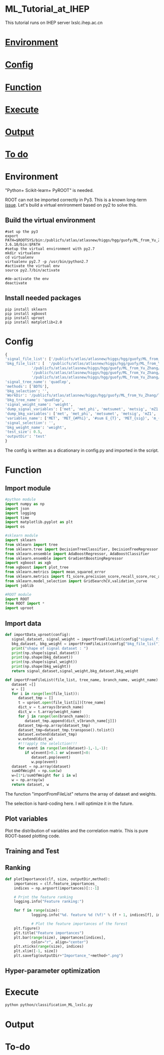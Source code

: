 # ML_Tutorial_at_IHEP
This tutorial runs on IHEP server lxslc.ihep.ac.cn

# [Environment](#Environment)
# [Config](#Config)
# [Function](#Function)
# [Execute](#Execute)
# [Output](#Output)
# [To do](#To-do)

# Environment
"Python+ Scikit-learn+ PyROOT" is needed.

ROOT can not be imported correctly in Py3. This is a known long-term [issue](https://root-forum.cern.ch/t/pyroot-import-error-pyinit-libpyroot/16263/8). Let's build a virtual enrironment based on py2 to solve this.

## Build the virtual environment
```shell
#set up the py3
export PATH=$ROOTSYS/bin:/publicfs/atlas/atlasnew/higgs/hgg/guofy/ML_from_Yu_Zhang/Python-3.6.10/bin:$PATH
#setup the virtual environment with py2.7
mkdir virtualenv
cd virtualenv
virtualenv py2.7 -p /usr/bin/python2.7
#activate the virtual env
source py2.7/bin/activate
```
```shell
#de-activate the env
deactivate

```

## Install needed packages
```shell
pip install sklearn
pip install xgboost
pip install uproot
pip install matplotlib<2.0
```

# Config
```python
{
'signal_file_list': ['/publicfs/atlas/atlasnew/higgs/hgg/guofy/ML_from_Yu_Zhang/Tutorial/WorkDir/data/samples/signal/hhto4l.root'], 
'bkg_file_list': [	'/publicfs/atlas/atlasnew/higgs/hgg/guofy/ML_from_Yu_Zhang/Tutorial/WorkDir/data/samples/background/VVV.root',
		 	'/publicfs/atlas/atlasnew/higgs/hgg/guofy/ML_from_Yu_Zhang/Tutorial/WorkDir/data/samples/background/qqZZ.root',
			'/publicfs/atlas/atlasnew/higgs/hgg/guofy/ML_from_Yu_Zhang/Tutorial/WorkDir/data/samples/background/ttZ.root',
			'/publicfs/atlas/atlasnew/higgs/hgg/guofy/ML_from_Yu_Zhang/Tutorial/WorkDir/data/samples/background/ttbar.root'], 
'signal_tree_name': 'quadlep', 
'methods': ['BDTG'], 
'bkg_selection': '', 
'WorkDir': '/publicfs/atlas/atlasnew/higgs/hgg/guofy/ML_from_Yu_Zhang/Tutorial/WorkDir/', 
'bkg_tree_name': 'quadlep', 
'signal_weight_name': 'weight', 
'dump_signal_variables': ['met', 'met_phi', 'metsumet', 'metsig', 'mZ1', 'mZ2', 'm4l', 'DphiZ1', 'DphiZ2', 'ptl1', 'ptl2', 'ptl3', 'ptl4', 'pt4l', 'ptZ1', 'ptZ2', 'Njets', 'Nbjets77'], 
'dump_bkg_variables': ['met', 'met_phi', 'metsumet', 'metsig', 'mZ1', 'mZ2', 'm4l', 'DphiZ1', 'DphiZ2', 'ptl1', 'ptl2', 'ptl3', 'ptl4', 'pt4l', 'ptZ1', 'ptZ2', 'Njets', 'Nbjets77'], 
'variables_name': ['MET', 'MET_{#Phi}', '#sum E_{T}', 'MET_{sig}', 'm_{Z1}', 'm_{Z2}', 'm_{4l}', '#Delta#Phi_{Z1}', '#Delta#Phi_{Z2}', 'p_{T#l 1}', 'p_{T#l 2}', 'p_{T#1 3}', 'p_{T#l 4}', 'p_{T4l}', 'p_{TZ1}', 'p_{TZ2}', 'N_{jets}', 'N_{bjets77}'], 
'signal_selection': '', 
'bkg_weight_name': 'weight', 
'test_size': 0.5, 
'outputDir': 'test'
}
```
The config is written as a dicationary in config.py and imported in the script.

# Function

## Import module
```python
#python module
import numpy as np
import json
import logging
import time
import matplotlib.pyplot as plt
import os

#sklearn module
import sklearn
from sklearn import tree
from sklearn.tree import DecisionTreeClassifier, DecisionTreeRegressor
from sklearn.ensemble import AdaBoostRegressor, AdaBoostClassifier
from sklearn.ensemble import GradientBoostingRegressor
import xgboost as xgb
from xgboost import plot_tree
from sklearn.metrics import mean_squared_error
from sklearn.metrics import f1_score,precision_score,recall_score,roc_auc_score,accuracy_score,roc_curve
from sklearn.model_selection import GridSearchCV,validation_curve
import joblib

#ROOT module
import ROOT
from ROOT import *
import uproot

```
## Import data
```python
def importData_uproot(config):
   signal_dataset, signal_weight = importFromFileList(config["signal_file_list"],config["signal_tree_name"],config["dump_signal_variables"],config["signal_weight_name"])
   bkg_dataset, bkg_weight = importFromFileList(config["bkg_file_list"],config["bkg_tree_name"],config["dump_bkg_variables"],config["bkg_weight_name"])
   print("shape of signal dataset : ")
   print(np.shape(signal_dataset))
   print(np.shape(bkg_dataset))
   print(np.shape(signal_weight))
   print(np.shape(bkg_weight))
   return signal_dataset,signal_weight,bkg_dataset,bkg_weight

def importFromFileList(file_list, tree_name, branch_name, weight_name):
   dataset =[]
   w = []
   for i in range(len(file_list)):
      dataset_tmp = []
      t = uproot.open(file_list[i])[tree_name]
      dict_v = t.arrays(branch_name)
      dict_w = t.array(weight_name)
      for j in range(len(branch_name)):
         dataset_tmp.append(dict_v[branch_name[j]])
      dataset_tmp=np.array(dataset_tmp)
      dataset_tmp=dataset_tmp.transpose().tolist()
      dataset.extend(dataset_tmp)
      w.extend(dict_w)
      #!!!apply the selelction!!!
      for event in range(len(dataset)-1,-1,-1):
         if w[event]>0.1 or w[event]<0:
            dataset.pop(event)
            w.pop(event)
   dataset = np.array(dataset)
   sumOfWeight = np.sum(w)
   w=[1*i/sumOfWeight for i in w]
   w = np.array(w)
   return dataset, w

```

The function "importFromFileList" returns the array of dataset and weights.

The selection is hard-coding here. I will optimize it in the future.
## Plot variables
  Plot the distribution of variables and the correlation matrix. This is pure ROOT-based plotting code.
## Training and Test
## Ranking
```python
def plotImportance(clf, size, outputDir,method):
    importances = clf.feature_importances_
    indices = np.argsort(importances)[::-1]

    # Print the feature ranking
    logging.info("Feature ranking:")

    for f in range(size):
            logging.info("%d. feature %d (%f)" % (f + 1, indices[f], importances[indices[f]]))

            # Plot the feature importances of the forest
    plt.figure()
    plt.title("Feature importances")
    plt.bar(range(size), importances[indices],
            color="r", align="center")
    plt.xticks(range(size), indices)
    plt.xlim([-1, size])
    plt.savefig(outputDir+"Importance_"+method+".png")
```
## Hyper-parameter optimization


# Execute
```shell
python python/classification_ML_lxslc.py
```

# Output
# To-do
